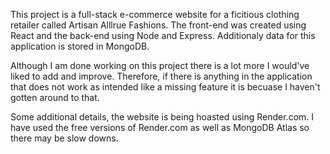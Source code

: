 This project is a full-stack e-commerce website for a ficitious clothing retailer called Artisan Alllrue Fashions.
The front-end was created using React and the back-end using Node and Express.
Additionaly data for this application is stored in MongoDB.

Although I am done working on this project there is a lot more I would've liked to add and improve.
Therefore, if there is anything in the application that does not work as intended like a missing feature
it is becuase I haven't gotten around to that.

Some additional details, the website is being hoasted using Render.com. I have used the free versions
of Render.com as well as MongoDB Atlas so there may be slow downs.
